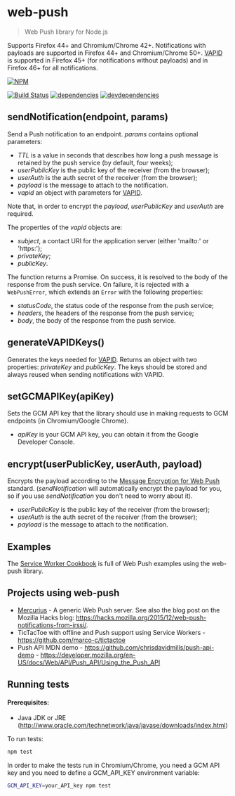 # web-push
> Web Push library for Node.js

Supports Firefox 44+ and Chromium/Chrome 42+.
Notifications with payloads are supported in Firefox 44+ and Chromium/Chrome 50+.
[VAPID](https://tools.ietf.org/html/draft-thomson-webpush-vapid-02) is supported in Firefox 45+ (for notifications without payloads) and in Firefox 46+ for all notifications.

[![NPM](https://nodei.co/npm/web-push.svg?downloads=true)](https://www.npmjs.com/package/web-push)

[![Build Status](https://travis-ci.org/web-push-libs/web-push.svg?branch=master)](https://travis-ci.org/web-push-libs/web-push)
[![dependencies](https://david-dm.org/web-push-libs/web-push.svg)](https://david-dm.org/web-push-libs/web-push)
[![devdependencies](https://david-dm.org/web-push-libs/web-push/dev-status.svg)](https://david-dm.org/web-push-libs/web-push?type=dev)

## sendNotification(endpoint, params)

Send a Push notification to an endpoint. *params* contains optional parameters:
- *TTL* is a value in seconds that describes how long a push message is retained by the push service (by default, four weeks);
- *userPublicKey* is the public key of the receiver (from the browser);
- *userAuth* is the auth secret of the receiver (from the browser);
- *payload* is the message to attach to the notification.
- *vapid* an object with parameters for [VAPID](https://tools.ietf.org/html/draft-thomson-webpush-vapid-02).

Note that, in order to encrypt the *payload*, *userPublicKey* and *userAuth* are required.

The properties of the *vapid* objects are:
- *subject*, a contact URI for the application server (either 'mailto:' or 'https:');
- *privateKey*;
- *publicKey*.

The function returns a Promise. On success, it is resolved to the body of the response from the push service. On failure, it is rejected with a `WebPushError`, which extends an `Error` with the following properties:
- *statusCode*, the status code of the response from the push service;
- *headers*, the headers of the response from the push service;
- *body*, the body of the response from the push service.

## generateVAPIDKeys()
Generates the keys needed for [VAPID](https://tools.ietf.org/html/draft-thomson-webpush-vapid-02). Returns an object with two properties: *privateKey* and *publicKey*.
The keys should be stored and always reused when sending notifications with VAPID.

## setGCMAPIKey(apiKey)

Sets the GCM API key that the library should use in making requests to GCM endpoints (in Chromium/Google Chrome).
- *apiKey* is your GCM API key, you can obtain it from the Google Developer Console.

## encrypt(userPublicKey, userAuth, payload)

Encrypts the payload according to the [Message Encryption for Web Push](https://webpush-wg.github.io/webpush-encryption/) standard. (*sendNotification* will automatically encrypt the payload for you, so if you use *sendNotification* you don't need to worry about it).
- *userPublicKey* is the public key of the receiver (from the browser);
- *userAuth* is the auth secret of the receiver (from the browser);
- *payload* is the message to attach to the notification.

## Examples

The [Service Worker Cookbook](https://serviceworke.rs/) is full of Web Push examples using the web-push library.

## Projects using web-push

- [Mercurius](https://github.com/marco-c/mercurius) - A generic Web Push server. See also the blog post on the Mozilla Hacks blog: https://hacks.mozilla.org/2015/12/web-push-notifications-from-irssi/.
- TicTacToe with offline and Push support using Service Workers - https://github.com/marco-c/tictactoe
- Push API MDN demo - https://github.com/chrisdavidmills/push-api-demo - https://developer.mozilla.org/en-US/docs/Web/API/Push_API/Using_the_Push_API

## Running tests

#### Prerequisites:
  * Java JDK or JRE (http://www.oracle.com/technetwork/java/javase/downloads/index.html)

To run tests:
```sh
npm test
```

In order to make the tests run in Chromium/Chrome, you need a GCM API key and you need to define a GCM_API_KEY environment variable:
```sh
GCM_API_KEY=your_API_key npm test
```
